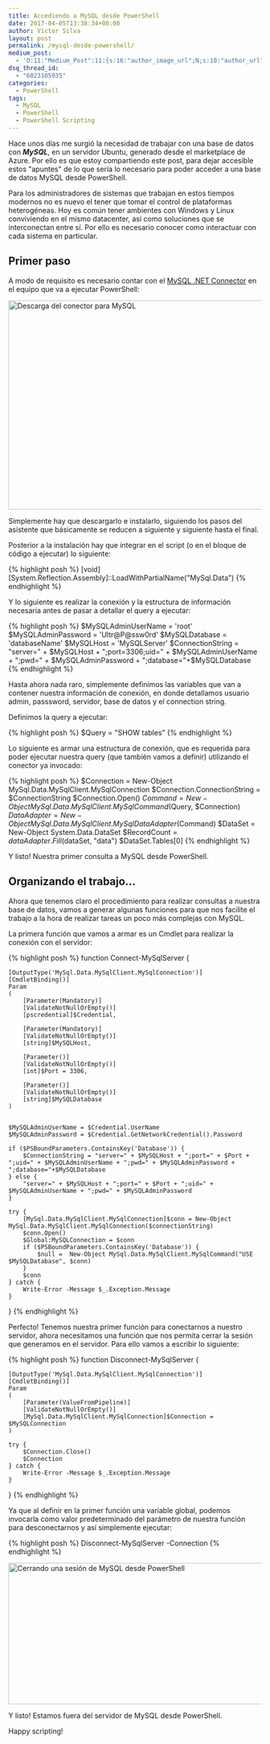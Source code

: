```yaml
---
title: Accediendo a MySQL desde PowerShell
date: 2017-04-05T13:38:34+00:00
author: Victor Silva
layout: post
permalink: /mysql-desde-powershell/
medium_post:
  - 'O:11:"Medium_Post":11:{s:16:"author_image_url";N;s:10:"author_url";N;s:11:"byline_name";N;s:12:"byline_email";N;s:10:"cross_link";s:2:"no";s:2:"id";N;s:21:"follower_notification";s:3:"yes";s:7:"license";s:19:"all-rights-reserved";s:14:"publication_id";s:2:"-1";s:6:"status";s:4:"none";s:3:"url";N;}'
dsq_thread_id:
  - "6023105935"
categories:
  - PowerShell
tags:
  - MySQL
  - PowerShell
  - PowerShell Scripting
---
```


Hace unos días me surgió la necesidad de trabajar con una base de datos con **_MySQL_**, en un servidor Ubuntu, generado desde el marketplace de Azure. Por ello es que estoy compartiendo este post, para dejar accesible estos "apuntes" de lo que sería lo necesario para poder acceder a una base de datos MySQL desde PowerShell.

Para los administradores de sistemas que trabajan en estos tiempos modernos no es nuevo el tener que tomar el control de plataformas heterogéneas. Hoy es común tener ambientes con Windows y Linux conviviendo en el mismo datacenter, así como soluciones que se interconectan entre sí. Por ello es necesario conocer como interactuar con cada sistema en particular.

## Primer paso

A modo de requisito es necesario contar con el [MySQL .NET Connector](http://dev.mysql.com/downloads/connector/net/) en el equipo que va a ejecutar PowerShell:

<img src="https://cu0w0a-ch3302.files.1drv.com/y4marVeE8IrJeCOuh35amZKoK39M8iHHFgfdMBlSPyZ_azOK-m67jiYdcKpVxXxpJxdW46zGH5f41gaqcq9GHQyJVZEUqUwHOjyWamNEclpaj8kdmN9DNXZNlbb6zHusg_POEopxIWB69jYiNpCo0Rr2_gHBOt1D_XDLQhzJYZ9UWcg-1avorEJ5TYdyADayVQ5w5qidnnVEpNdwp61EXh6kw?width=953&#038;height=416&#038;cropmode=none" width="953" height="416" alt="Descarga del conector para MySQL" class="alignnone size-medium" />

Simplemente hay que descargarlo e instalarlo, siguiendo los pasos del asistente que básicamente se reducen a siguiente y siguiente hasta el final.

Posterior a la instalación hay que integrar en el script (o en el bloque de código a ejecutar) lo siguiente:

{% highlight posh %}
[void][System.Reflection.Assembly]::LoadWithPartialName("MySql.Data")
{% endhighlight %}

Y lo siguiente es realizar la conexión y la estructura de información necesaria antes de pasar a detallar el query a ejecutar:

{% highlight posh %}
$MySQLAdminUserName = 'root'
$MySQLAdminPassword = 'Ultr@P@ssw0rd'
$MySQLDatabase = 'databaseName'
$MySQLHost = 'MySQLServer'
$ConnectionString = "server=" + $MySQLHost + ";port=3306;uid=" + $MySQLAdminUserName + ";pwd=" + $MySQLAdminPassword + ";database="+$MySQLDatabase
{% endhighlight %}

Hasta ahora nada raro, simplemente definimos las variables que van a contener nuestra información de conexión, en donde detallamos usuario admin, passsword, servidor, base de datos y el connection string.

Definimos la query a ejecutar:

{% highlight posh %}
$Query = "SHOW tables"
{% endhighlight %}

Lo siguiente es armar una estructura de conexión, que es requerida para poder ejecutar nuestra query (que también vamos a definir) utilizando el conector ya invocado:

{% highlight posh %}
$Connection = New-Object MySql.Data.MySqlClient.MySqlConnection
$Connection.ConnectionString = $ConnectionString
$Connection.Open()
$Command = New-Object MySql.Data.MySqlClient.MySqlCommand($Query, $Connection)
$DataAdapter = New-Object MySql.Data.MySqlClient.MySqlDataAdapter($Command)
$DataSet = New-Object System.Data.DataSet
$RecordCount = $dataAdapter.Fill($dataSet, "data")
$DataSet.Tables[0]
{% endhighlight %}

Y listo! Nuestra primer consulta a MySQL desde PowerShell.

## Organizando el trabajo&#8230;

Ahora que tenemos claro el procedimiento para realizar consultas a nuestra base de datos, vamos a generar algunas funciones para que nos facilite el trabajo a la hora de realizar tareas un poco más complejas con MySQL.

La primera función que vamos a armar es un Cmdlet para realizar la conexión con el servidor:

{% highlight posh %}
function Connect-MySqlServer {

    [OutputType('MySql.Data.MySqlClient.MySqlConnection')]
    [CmdletBinding()]
    Param
    (
        [Parameter(Mandatory)]
        [ValidateNotNullOrEmpty()]
        [pscredential]$Credential,

        [Parameter(Mandatory)]
        [ValidateNotNullOrEmpty()]
        [string]$MySQLHost,

        [Parameter()]
        [ValidateNotNullOrEmpty()]
        [int]$Port = 3306,

        [Parameter()]
        [ValidateNotNullOrEmpty()]
        [string]$MySQLDatabase
    )


    $MySQLAdminUserName = $Credential.UserName
    $MySQLAdminPassword = $Credential.GetNetworkCredential().Password

    if ($PSBoundParameters.ContainsKey('Database')) {
        $ConnectionString = "server=" + $MySQLHost + ";port=" + $Port + ";uid=" + $MySQLAdminUserName + ";pwd=" + $MySQLAdminPassword + ";database="+$MySQLDatabase
    } else {
        "server=" + $MySQLHost + ";port=" + $Port + ";uid=" + $MySQLAdminUserName + ";pwd=" + $MySQLAdminPassword
    }

    try {
        [MySql.Data.MySqlClient.MySqlConnection]$conn = New-Object MySql.Data.MySqlClient.MySqlConnection($connectionString)
        $conn.Open()
        $Global:MySQLConnection = $conn
        if ($PSBoundParameters.ContainsKey('Database')) {
            $null =  New-Object MySql.Data.MySqlClient.MySqlCommand("USE $MySQLDatabase", $conn)
        }
        $conn
    } catch {
        Write-Error -Message $_.Exception.Message
    }
}
{% endhighlight %}

Perfecto! Tenemos nuestra primer función para conectarnos a nuestro servidor, ahora necesitamos una función que nos permita cerrar la sesión que generamos en el servidor. Para ello vamos a escribir lo siguiente:

{% highlight posh %}
function Disconnect-MySqlServer {

    [OutputType('MySql.Data.MySqlClient.MySqlConnection')]
    [CmdletBinding()]
    Param
    (
        [Parameter(ValueFromPipeline)]
        [ValidateNotNullOrEmpty()]
        [MySql.Data.MySqlClient.MySqlConnection]$Connection = $MySQLConnection
    )

    try {
        $Connection.Close()
        $Connection
    } catch {
        Write-Error -Message $_.Exception.Message
    }
}
{% endhighlight %}

Ya que al definir en la primer función una variable global, podemos invocarla como valor predeterminado del parámetro de nuestra función para desconectarnos y así simplemente ejecutar:

{% highlight posh %}
Disconnect-MySqlServer -Connection
{% endhighlight %}

<img src="https://cu0r0a-ch3302.files.1drv.com/y4mTjuCejvJMHZLvxfoS-4fplwU2TWpBEofIpbVVYJd46j9kJUG_4UlpUaR23l8Y-HprsU9mEDBdCjwfVrVv6feDDEIANIw0tgy_6xgeJQyYowhDKFkjTxAVAzRhVMaKTGsj7Rcq6yzUoC98Hym68GdC-lJaAHMG-dlDWJvygJSeWhLYdKNsZFFP_8dO_O5hkOq4H8PaRwhK1k4K-mw4LPVKQ?width=779&#038;height=281&#038;cropmode=none" width="779" height="281" alt="Cerrando una sesión de MySQL desde PowerShell" class="alignnone size-medium" />

Y listo! Estamos fuera del servidor de MySQL desde PowerShell.

Happy scripting!